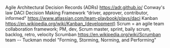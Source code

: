 Agile
Architectural Decision Records (ADRs) https://adr.github.io/
Conway's law
DACI Decision Making Framework “driver, approver, contributor, informed" https://www.atlassian.com/team-playbook/plays/daci
Kanban https://en.wikipedia.org/wiki/Kanban_(development)
Scrum = an agile team collaboration framework; PM, dev, Scrum master, sprint, baily scrum, backlog, retro, velocity
Scrumban https://en.wikipedia.org/wiki/Scrumban
team -- Tuckman model "Forming, Storming, Norming, and Performing"
